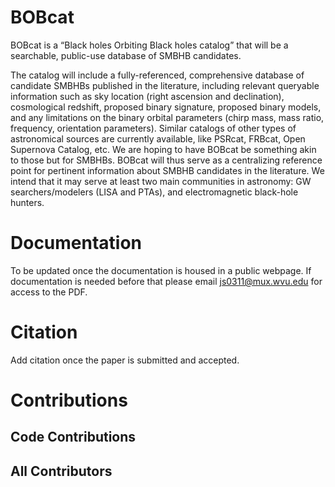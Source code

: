 # BOBcat

BOBcat is a “Black holes Orbiting Black holes catalog” that will be a
searchable, public-use database of SMBHB candidates.

The catalog will include a fully-referenced, comprehensive database of
candidate SMBHBs published in the literature, including relevant
queryable information such as sky location (right ascension and
declination), cosmological redshift, proposed binary signature,
proposed binary models, and any limitations on the binary orbital
parameters (chirp mass, mass ratio, frequency, orientation
parameters). Similar catalogs of other types of astronomical sources
are currently available, like PSRcat, FRBcat, Open Supernova Catalog,
etc. We are hoping to have BOBcat be something akin to those but for
SMBHBs. BOBcat will thus serve as a centralizing reference point for
pertinent information about SMBHB candidates in the literature. We
intend that it may serve at least two main communities in astronomy:
GW searchers/modelers (LISA and PTAs), and electromagnetic black-hole
hunters.

# Documentation

To be updated once the documentation is housed in a public webpage. If documentation 
is needed before that please email js0311@mux.wvu.edu for access to the PDF.

# Citation

Add citation once the paper is submitted and accepted.

# Contributions

## Code Contributions


## All Contributors



